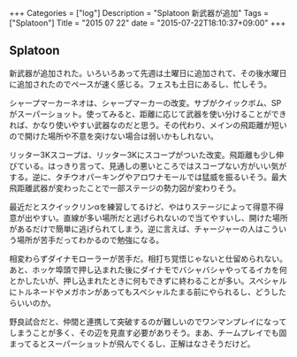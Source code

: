+++
Categories = ["log"]
Description = "Splatoon 新武器が追加"
Tags = ["Splatoon"]
Title = "2015 07 22"
date = "2015-07-22T18:10:37+09:00"
+++

## Splatoon
新武器が追加された。いろいろあって先週は土曜日に追加されて、その後水曜日に追加されたのでペースが速く感じる。フェスも土日にあるし、忙しそう。

シャープマーカーネオは、シャープマーカーの改変。サブがクイックボム、SPがスーパーショット。使ってみると、距離に応じて武器を使い分けることができれば、かなり使いやすい武器なのだと思う。その代わり、メインの飛距離が短いので開けた場所や不意を突けない場合は弱いかもしれない。

リッター3Kスコープは、リッター3Kにスコープがついた改変。飛距離も少し伸びている。はっきり言って、見通しの悪いところではスコープない方がいい気がする。逆に、タチウオパーキングやアロワナモールでは猛威を振るいそう。最大飛距離武器が変わったことで一部ステージの勢力図が変わりそう。

最近だとスクイックリンαを練習してるけど、やはりステージによって得意不得意が出やすい。直線が多い場所だと逃げられないので当てやすいし、開けた場所があるだけで簡単に逃げられてしまう。逆に言えば、チャージャーの人はこういう場所が苦手だってわかるので勉強になる。

相変わらずダイナモローラーが苦手だ。相打ち覚悟じゃないと仕留められない。あと、ホッケ埠頭で押し込まれた後にダイナモでバシャバシャやってるイカを何とかしたいが、押し込まれたときに何もできずに終わることが多い。スペシャルにトルネードやメガホンがあってもスペシャルたまる前にやられるし、どうしたらいいのか。

野良試合だと、仲間と連携して突破するのが難しいのでワンマンプレイになってしまうことが多く、その辺を見直す必要がありそう。まあ、チームプレイでも固まってるとスーパーショットが飛んでくるし、正解はなさそうだけど。